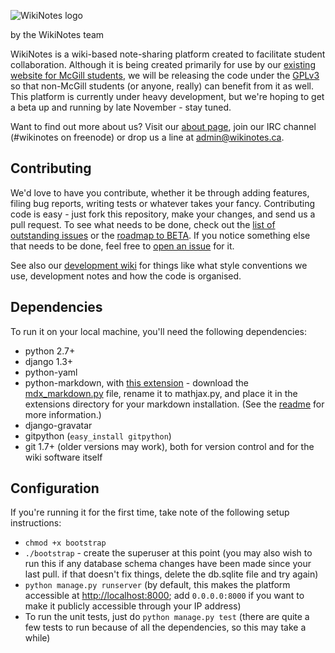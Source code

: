 ![WikiNotes logo](http://www.wikinotes.ca/logo_new.png)

by the WikiNotes team

WikiNotes is a wiki-based note-sharing platform created to facilitate student collaboration. Although it is being created primarily for use by our [existing website for McGill students](http://www.wikinotes.ca), we will be releasing the code under the [GPLv3](http://opensource.org/licenses/GPL-3.0) so that non-McGill students (or anyone, really) can benefit from it as well. This platform is currently under heavy development, but we're hoping to get a beta up and running by late November - stay tuned.

Want to find out more about us? Visit our [about page](http://www.wikinotes.ca/wiki/wikinotes:About), join our IRC channel (#wikinotes on freenode) or drop us a line at admin@wikinotes.ca.

Contributing
------------

We'd love to have you contribute, whether it be through adding features, filing bug reports, writing tests or whatever takes your fancy. Contributing code is easy - just fork this repository, make your changes, and send us a pull request. To see what needs to be done, check out the [list of outstanding issues](https://github.com/dellsystem/wikinotes/issues) or the [roadmap to BETA](https://github.com/dellsystem/wikinotes/issues/48). If you notice something else that needs to be done, feel free to [open an issue](https://github.com/dellsystem/wikinotes/issues/new) for it.

See also our [development wiki](https://github.com/dellsystem/wikinotes/wiki) for things like what style conventions we use, development notes and how the code is organised.

Dependencies
------------

To run it on your local machine, you'll need the following dependencies:

* python 2.7+
* django 1.3+
* python-yaml
* python-markdown, with [this extension](https://github.com/mayoff/python-markdown-mathjax) - download the [mdx_markdown.py](https://raw.github.com/mayoff/python-markdown-mathjax/master/mdx_mathjax.py) file, rename it to mathjax.py, and place it in the extensions directory for your markdown installation. (See the [readme](https://github.com/mayoff/python-markdown-mathjax/blob/master/README.md) for more information.)
* django-gravatar
* gitpython (`easy_install gitpython`)
* git 1.7+ (older versions may work), both for version control and for the wiki software itself

Configuration
-------------

If you're running it for the first time, take note of the following setup instructions:

* `chmod +x bootstrap`
* `./bootstrap` - create the superuser at this point (you may also wish to run this if any database schema changes have been made since your last pull. if that doesn't fix things, delete the db.sqlite file and try again)
* `python manage.py runserver` (by default, this makes the platform accessible at [http://localhost:8000](http://localhost:8000); add `0.0.0.0:8000` if you want to make it publicly accessible through your IP address)
* To run the unit tests, just do `python manage.py test` (there are quite a few tests to run because of all the dependencies, so this may take a while)
